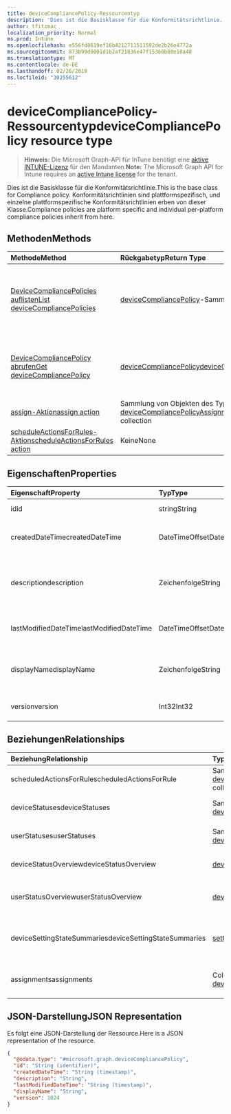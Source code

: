 ```yaml
---
title: deviceCompliancePolicy-Ressourcentyp
description: 'Dies ist die Basisklasse für die Konformitätsrichtlinie. Konformitätsrichtlinien sind plattformspezifisch, und einzelne plattformspezifische Konformitätsrichtlinien erben von dieser Klasse. '
author: tfitzmac
localization_priority: Normal
ms.prod: Intune
ms.openlocfilehash: e556fd8619ef16b4212711511592de2b26e4772a
ms.sourcegitcommit: 873b99d9001d1b2af21836e47f15360b08e10a40
ms.translationtype: MT
ms.contentlocale: de-DE
ms.lasthandoff: 02/26/2019
ms.locfileid: "30255612"
---
```

# <a name="devicecompliancepolicy-resource-type"></a><span data-ttu-id="86e28-104">deviceCompliancePolicy-Ressourcentyp</span><span class="sxs-lookup"><span data-stu-id="86e28-104">deviceCompliancePolicy resource type</span></span>

> <span data-ttu-id="86e28-105">**Hinweis:** Die Microsoft Graph-API für InTune benötigt eine [aktive INTUNE-Lizenz](https://go.microsoft.com/fwlink/?linkid=839381) für den Mandanten.</span><span class="sxs-lookup"><span data-stu-id="86e28-105">**Note:** The Microsoft Graph API for Intune requires an [active Intune license](https://go.microsoft.com/fwlink/?linkid=839381) for the tenant.</span></span>

<span data-ttu-id="86e28-106">Dies ist die Basisklasse für die Konformitätsrichtlinie.</span><span class="sxs-lookup"><span data-stu-id="86e28-106">This is the base class for Compliance policy.</span></span> <span data-ttu-id="86e28-107">Konformitätsrichtlinien sind plattformspezifisch, und einzelne plattformspezifische Konformitätsrichtlinien erben von dieser Klasse.</span><span class="sxs-lookup"><span data-stu-id="86e28-107">Compliance policies are platform specific and individual per-platform compliance policies inherit from here.</span></span> 

## <a name="methods"></a><span data-ttu-id="86e28-108">Methoden</span><span class="sxs-lookup"><span data-stu-id="86e28-108">Methods</span></span>
|<span data-ttu-id="86e28-109">Methode</span><span class="sxs-lookup"><span data-stu-id="86e28-109">Method</span></span>|<span data-ttu-id="86e28-110">Rückgabetyp</span><span class="sxs-lookup"><span data-stu-id="86e28-110">Return Type</span></span>|<span data-ttu-id="86e28-111">Beschreibung</span><span class="sxs-lookup"><span data-stu-id="86e28-111">Description</span></span>|
|:---|:---|:---|
|[<span data-ttu-id="86e28-112">DeviceCompliancePolicies auflisten</span><span class="sxs-lookup"><span data-stu-id="86e28-112">List deviceCompliancePolicies</span></span>](../api/intune-deviceconfig-devicecompliancepolicy-list.md)|<span data-ttu-id="86e28-113">[deviceCompliancePolicy](../resources/intune-deviceconfig-devicecompliancepolicy.md)-Sammlung</span><span class="sxs-lookup"><span data-stu-id="86e28-113">[deviceCompliancePolicy](../resources/intune-deviceconfig-devicecompliancepolicy.md) collection</span></span>|<span data-ttu-id="86e28-114">Auflisten von Eigenschaften und Beziehungen der [deviceCompliancePolicy](../resources/intune-deviceconfig-devicecompliancepolicy.md)-Objekte.</span><span class="sxs-lookup"><span data-stu-id="86e28-114">List properties and relationships of the [deviceCompliancePolicy](../resources/intune-deviceconfig-devicecompliancepolicy.md) objects.</span></span>|
|[<span data-ttu-id="86e28-115">DeviceCompliancePolicy abrufen</span><span class="sxs-lookup"><span data-stu-id="86e28-115">Get deviceCompliancePolicy</span></span>](../api/intune-deviceconfig-devicecompliancepolicy-get.md)|[<span data-ttu-id="86e28-116">deviceCompliancePolicy</span><span class="sxs-lookup"><span data-stu-id="86e28-116">deviceCompliancePolicy</span></span>](../resources/intune-deviceconfig-devicecompliancepolicy.md)|<span data-ttu-id="86e28-117">Lesen von Eigenschaften und Beziehungen des [deviceCompliancePolicy](../resources/intune-deviceconfig-devicecompliancepolicy.md)-Objekts.</span><span class="sxs-lookup"><span data-stu-id="86e28-117">Read properties and relationships of the [deviceCompliancePolicy](../resources/intune-deviceconfig-devicecompliancepolicy.md) object.</span></span>|
|[<span data-ttu-id="86e28-118">assign-Aktion</span><span class="sxs-lookup"><span data-stu-id="86e28-118">assign action</span></span>](../api/intune-deviceconfig-devicecompliancepolicy-assign.md)|<span data-ttu-id="86e28-119">Sammlung von Objekten des Typs [deviceCompliancePolicyAssignment](../resources/intune-deviceconfig-devicecompliancepolicyassignment.md)</span><span class="sxs-lookup"><span data-stu-id="86e28-119">[deviceCompliancePolicyAssignment](../resources/intune-deviceconfig-devicecompliancepolicyassignment.md) collection</span></span>|<span data-ttu-id="86e28-120">Noch nicht dokumentiert</span><span class="sxs-lookup"><span data-stu-id="86e28-120">Not yet documented</span></span>|
|[<span data-ttu-id="86e28-121">scheduleActionsForRules-Aktion</span><span class="sxs-lookup"><span data-stu-id="86e28-121">scheduleActionsForRules action</span></span>](../api/intune-deviceconfig-devicecompliancepolicy-scheduleactionsforrules.md)|<span data-ttu-id="86e28-122">Keine</span><span class="sxs-lookup"><span data-stu-id="86e28-122">None</span></span>|<span data-ttu-id="86e28-123">Noch nicht dokumentiert.</span><span class="sxs-lookup"><span data-stu-id="86e28-123">Not yet documented</span></span>|

## <a name="properties"></a><span data-ttu-id="86e28-124">Eigenschaften</span><span class="sxs-lookup"><span data-stu-id="86e28-124">Properties</span></span>
|<span data-ttu-id="86e28-125">Eigenschaft</span><span class="sxs-lookup"><span data-stu-id="86e28-125">Property</span></span>|<span data-ttu-id="86e28-126">Typ</span><span class="sxs-lookup"><span data-stu-id="86e28-126">Type</span></span>|<span data-ttu-id="86e28-127">Beschreibung</span><span class="sxs-lookup"><span data-stu-id="86e28-127">Description</span></span>|
|:---|:---|:---|
|<span data-ttu-id="86e28-128">id</span><span class="sxs-lookup"><span data-stu-id="86e28-128">id</span></span>|<span data-ttu-id="86e28-129">string</span><span class="sxs-lookup"><span data-stu-id="86e28-129">String</span></span>|<span data-ttu-id="86e28-130">Schlüssel der Entität.</span><span class="sxs-lookup"><span data-stu-id="86e28-130">Key of the entity.</span></span>|
|<span data-ttu-id="86e28-131">createdDateTime</span><span class="sxs-lookup"><span data-stu-id="86e28-131">createdDateTime</span></span>|<span data-ttu-id="86e28-132">DateTimeOffset</span><span class="sxs-lookup"><span data-stu-id="86e28-132">DateTimeOffset</span></span>|<span data-ttu-id="86e28-133">Datum und Uhrzeit der Erstellung des Objekts</span><span class="sxs-lookup"><span data-stu-id="86e28-133">DateTime the object was created.</span></span>|
|<span data-ttu-id="86e28-134">description</span><span class="sxs-lookup"><span data-stu-id="86e28-134">description</span></span>|<span data-ttu-id="86e28-135">Zeichenfolge</span><span class="sxs-lookup"><span data-stu-id="86e28-135">String</span></span>|<span data-ttu-id="86e28-136">Vom Administrator bereitgestellte Beschreibung der Gerätekonfiguration</span><span class="sxs-lookup"><span data-stu-id="86e28-136">Admin provided description of the Device Configuration.</span></span>|
|<span data-ttu-id="86e28-137">lastModifiedDateTime</span><span class="sxs-lookup"><span data-stu-id="86e28-137">lastModifiedDateTime</span></span>|<span data-ttu-id="86e28-138">DateTimeOffset</span><span class="sxs-lookup"><span data-stu-id="86e28-138">DateTimeOffset</span></span>|<span data-ttu-id="86e28-139">Datum und Uhrzeit der letzten Änderung des Objekts.</span><span class="sxs-lookup"><span data-stu-id="86e28-139">DateTime the object was last modified.</span></span>|
|<span data-ttu-id="86e28-140">displayName</span><span class="sxs-lookup"><span data-stu-id="86e28-140">displayName</span></span>|<span data-ttu-id="86e28-141">Zeichenfolge</span><span class="sxs-lookup"><span data-stu-id="86e28-141">String</span></span>|<span data-ttu-id="86e28-142">Vom Administrator bereitgestellter Name der Gerätekonfiguration</span><span class="sxs-lookup"><span data-stu-id="86e28-142">Admin provided name of the device configuration.</span></span>|
|<span data-ttu-id="86e28-143">version</span><span class="sxs-lookup"><span data-stu-id="86e28-143">version</span></span>|<span data-ttu-id="86e28-144">Int32</span><span class="sxs-lookup"><span data-stu-id="86e28-144">Int32</span></span>|<span data-ttu-id="86e28-145">Version der Gerätekonfiguration.</span><span class="sxs-lookup"><span data-stu-id="86e28-145">Version of the device configuration.</span></span>|

## <a name="relationships"></a><span data-ttu-id="86e28-146">Beziehungen</span><span class="sxs-lookup"><span data-stu-id="86e28-146">Relationships</span></span>
|<span data-ttu-id="86e28-147">Beziehung</span><span class="sxs-lookup"><span data-stu-id="86e28-147">Relationship</span></span>|<span data-ttu-id="86e28-148">Typ</span><span class="sxs-lookup"><span data-stu-id="86e28-148">Type</span></span>|<span data-ttu-id="86e28-149">Beschreibung</span><span class="sxs-lookup"><span data-stu-id="86e28-149">Description</span></span>|
|:---|:---|:---|
|<span data-ttu-id="86e28-150">scheduledActionsForRule</span><span class="sxs-lookup"><span data-stu-id="86e28-150">scheduledActionsForRule</span></span>|<span data-ttu-id="86e28-151">Sammlung von Objekten des Typs [deviceComplianceScheduledActionForRule](../resources/intune-deviceconfig-devicecompliancescheduledactionforrule.md)</span><span class="sxs-lookup"><span data-stu-id="86e28-151">[deviceComplianceScheduledActionForRule](../resources/intune-deviceconfig-devicecompliancescheduledactionforrule.md) collection</span></span>|<span data-ttu-id="86e28-152">Die Liste der geplanten Aktion für diese Regel</span><span class="sxs-lookup"><span data-stu-id="86e28-152">The list of scheduled action for this rule</span></span>|
|<span data-ttu-id="86e28-153">deviceStatuses</span><span class="sxs-lookup"><span data-stu-id="86e28-153">deviceStatuses</span></span>|<span data-ttu-id="86e28-154">Sammlung von Objekten des Typs [deviceComplianceDeviceStatus](../resources/intune-deviceconfig-devicecompliancedevicestatus.md)</span><span class="sxs-lookup"><span data-stu-id="86e28-154">[deviceComplianceDeviceStatus](../resources/intune-deviceconfig-devicecompliancedevicestatus.md) collection</span></span>|<span data-ttu-id="86e28-155">Liste von Objekten des Typs „deviceComplianceDeviceStatus“.</span><span class="sxs-lookup"><span data-stu-id="86e28-155">List of DeviceComplianceDeviceStatus.</span></span>|
|<span data-ttu-id="86e28-156">userStatuses</span><span class="sxs-lookup"><span data-stu-id="86e28-156">userStatuses</span></span>|<span data-ttu-id="86e28-157">Sammlung von Objekten des Typs [deviceComplianceUserStatus](../resources/intune-deviceconfig-devicecomplianceuserstatus.md)</span><span class="sxs-lookup"><span data-stu-id="86e28-157">[deviceComplianceUserStatus](../resources/intune-deviceconfig-devicecomplianceuserstatus.md) collection</span></span>|<span data-ttu-id="86e28-158">Liste von Objekten des Typs „deviceComplianceUserStatus“.</span><span class="sxs-lookup"><span data-stu-id="86e28-158">List of DeviceComplianceUserStatus.</span></span>|
|<span data-ttu-id="86e28-159">deviceStatusOverview</span><span class="sxs-lookup"><span data-stu-id="86e28-159">deviceStatusOverview</span></span>|[<span data-ttu-id="86e28-160">deviceComplianceDeviceOverview</span><span class="sxs-lookup"><span data-stu-id="86e28-160">deviceComplianceDeviceOverview</span></span>](../resources/intune-deviceconfig-devicecompliancedeviceoverview.md)|<span data-ttu-id="86e28-161">Übersicht über den Status der Gerätekonformität nach Gerät</span><span class="sxs-lookup"><span data-stu-id="86e28-161">Device compliance devices status overview</span></span>|
|<span data-ttu-id="86e28-162">userStatusOverview</span><span class="sxs-lookup"><span data-stu-id="86e28-162">userStatusOverview</span></span>|[<span data-ttu-id="86e28-163">deviceComplianceUserOverview</span><span class="sxs-lookup"><span data-stu-id="86e28-163">deviceComplianceUserOverview</span></span>](../resources/intune-deviceconfig-devicecomplianceuseroverview.md)|<span data-ttu-id="86e28-164">Übersicht über den Status der Gerätekonformität nach Benutzer</span><span class="sxs-lookup"><span data-stu-id="86e28-164">Device compliance users status overview</span></span>|
|<span data-ttu-id="86e28-165">deviceSettingStateSummaries</span><span class="sxs-lookup"><span data-stu-id="86e28-165">deviceSettingStateSummaries</span></span>|<span data-ttu-id="86e28-166"> [settingStateDeviceSummary](../resources/intune-deviceconfig-settingstatedevicesummary.md)-Sammlung</span><span class="sxs-lookup"><span data-stu-id="86e28-166">[settingStateDeviceSummary](../resources/intune-deviceconfig-settingstatedevicesummary.md) collection</span></span>|<span data-ttu-id="86e28-167">Übersicht über den Einstellungsstatus der Konformitätsrichtlinie nach Gerät</span><span class="sxs-lookup"><span data-stu-id="86e28-167">Compliance Setting State Device Summary</span></span>|
|<span data-ttu-id="86e28-168">assignments</span><span class="sxs-lookup"><span data-stu-id="86e28-168">assignments</span></span>|<span data-ttu-id="86e28-169">Collection von Objekten des Typs [deviceCompliancePolicyAssignment](../resources/intune-deviceconfig-devicecompliancepolicyassignment.md)</span><span class="sxs-lookup"><span data-stu-id="86e28-169">[deviceCompliancePolicyAssignment](../resources/intune-deviceconfig-devicecompliancepolicyassignment.md) collection</span></span>|<span data-ttu-id="86e28-170">Sammlung von Zuweisungen für die Konformitätsrichtlinie.</span><span class="sxs-lookup"><span data-stu-id="86e28-170">The collection of assignments for this compliance policy.</span></span>|

## <a name="json-representation"></a><span data-ttu-id="86e28-171">JSON-Darstellung</span><span class="sxs-lookup"><span data-stu-id="86e28-171">JSON Representation</span></span>
<span data-ttu-id="86e28-172">Es folgt eine JSON-Darstellung der Ressource.</span><span class="sxs-lookup"><span data-stu-id="86e28-172">Here is a JSON representation of the resource.</span></span>
<!-- {
  "blockType": "resource",
  "keyProperty": "id",
  "@odata.type": "microsoft.graph.deviceCompliancePolicy"
}
-->
``` json
{
  "@odata.type": "#microsoft.graph.deviceCompliancePolicy",
  "id": "String (identifier)",
  "createdDateTime": "String (timestamp)",
  "description": "String",
  "lastModifiedDateTime": "String (timestamp)",
  "displayName": "String",
  "version": 1024
}
```



